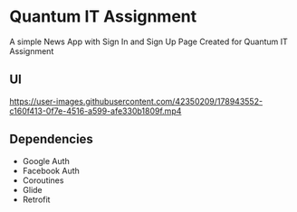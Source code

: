 # Quantum IT Assignment 
A simple News App with Sign In and Sign Up Page Created for Quantum IT Assignment 

## UI 


https://user-images.githubusercontent.com/42350209/178943552-c160f413-0f7e-4516-a599-afe330b1809f.mp4


## Dependencies 
* Google Auth 
* Facebook Auth 
* Coroutines 
* Glide 
* Retrofit 


